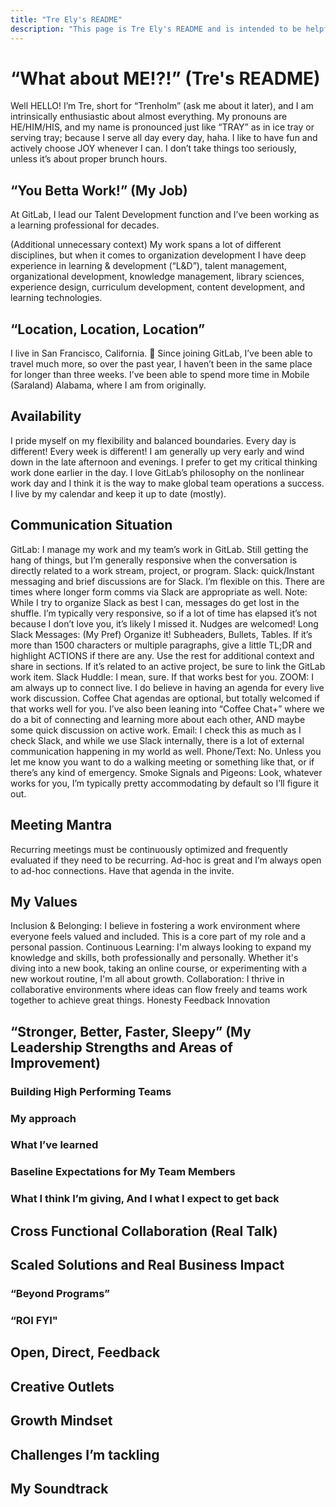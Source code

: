```yaml
---
title: "Tre Ely's README"
description: "This page is Tre Ely's README and is intended to be helpful when interacting with him."
---
```


<!-- This template will help you build out your very own GitLab README, a great tool for transparently letting others know what it's like to work with you, and how you prefer to be communicated with. Each section is optional. You can remove those you aren't comfortable filling out, and add sections that are germane to you. -->

# “What about ME!?!” (Tre's README)

Well HELLO! I’m Tre, short for “Trenholm” (ask me about it later), and I am intrinsically enthusiastic about almost everything. My pronouns are HE/HIM/HIS, and my name is pronounced just like “TRAY” as in ice tray or serving tray; because I serve all day every day, haha. I like to have fun and actively choose JOY whenever I can. I don’t take things too seriously, unless it’s about proper brunch hours.

## “You Betta Work!” (My Job)

At GitLab, I lead our Talent Development function and I’ve been working as a learning professional for decades. 

(Additional unnecessary context) My work spans a lot of different disciplines, but when it comes to organization development I have deep experience in learning & development (“L&D”), talent management, organizational development, knowledge management, library sciences, experience design, curriculum development, content development, and learning technologies.

## “Location, Location, Location”

I live in San Francisco, California. 🌉
Since joining GitLab, I’ve been able to travel much more, so over the past year, I haven’t been in the same place for longer than three weeks. I’ve been able to spend more time in Mobile (Saraland) Alabama, where I am from originally. 

## Availability

I pride myself on my flexibility and balanced boundaries. Every day is different! Every week is different! I am generally up very early and wind down in the late afternoon and evenings. I prefer to get my critical thinking work done earlier in the day. I love GitLab’s philosophy on the nonlinear work day and I think it is the way to make global team operations a success. I live by my calendar and keep it up to date (mostly).

## Communication Situation

GitLab: I manage my work and my team’s work in GitLab. Still getting the hang of things, but I’m generally responsive when the conversation is directly related to a work stream, project, or program.
Slack: quick/Instant messaging and brief discussions are for Slack. I’m flexible on this. There are times where longer form comms via Slack are appropriate as well. Note: While I try to organize Slack as best I can, messages do get lost in the shuffle. I’m typically very responsive, so if a lot of time has elapsed it’s not because I don’t love you, it’s likely I missed it. Nudges are welcomed!
Long Slack Messages: (My Pref) Organize it! Subheaders, Bullets, Tables. If it’s more than 1500 characters or multiple paragraphs, give a little TL;DR and highlight ACTIONS if there are any. Use the rest for additional context and share in sections. If it’s related to an active project, be sure to link the GitLab work item. 
Slack Huddle: I mean, sure. If that works best for you. 
ZOOM: I am always up to connect live. I do believe in having an agenda for every live work discussion. Coffee Chat agendas are optional, but totally welcomed if that works well for you. I’ve also been leaning into “Coffee Chat+” where we do a bit of connecting and learning more about each other, AND maybe some quick discussion on active work. 
Email: I check this as much as I check Slack, and while we use Slack internally, there is a lot of external communication happening in my  world as well.
Phone/Text: No. Unless you let me know you want to do a walking meeting or something like that, or if there’s any kind of emergency. 
Smoke Signals and Pigeons: Look, whatever works for you, I’m typically pretty accommodating by default so I’ll figure it out.

## Meeting Mantra

Recurring meetings must be continuously optimized and frequently evaluated if they need to be recurring.
Ad-hoc is great and I’m always open to ad-hoc connections. Have that agenda in the invite.

## My Values

Inclusion & Belonging: I believe in fostering a work environment where everyone feels valued and included. This is a core part of my role and a personal passion.
Continuous Learning: I'm always looking to expand my knowledge and skills, both professionally and personally. Whether it's diving into a new book, taking an online course, or experimenting with a new workout routine, I'm all about growth.
Collaboration: I thrive in collaborative environments where ideas can flow freely and teams work together to achieve great things.
Honesty
Feedback
Innovation

## “Stronger, Better, Faster, Sleepy” (My Leadership Strengths and Areas of Improvement)

### Building High Performing Teams

### My approach

### What I’ve learned

### Baseline Expectations for My Team Members

### What I think I’m giving, And I what I expect to get back

## Cross Functional Collaboration (Real Talk)

## Scaled Solutions and Real Business Impact

### “Beyond Programs”

### “ROI FYI"

## Open, Direct, Feedback

## Creative Outlets

## Growth Mindset

## Challenges I’m tackling

## My Soundtrack
